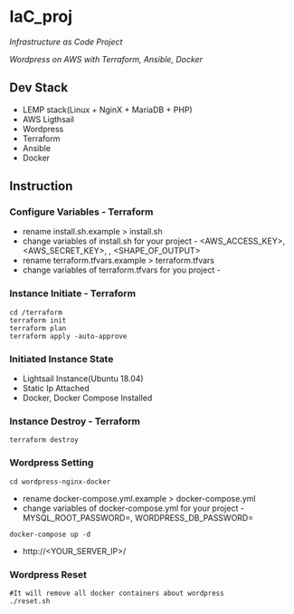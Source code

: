 # IaC_proj
*Infrastructure as Code Project*

*Wordpress on AWS with Terraform, Ansible, Docker*

## Dev Stack
* LEMP stack(Linux + NginX + MariaDB + PHP)
* AWS Ligthsail
* Wordpress
* Terraform
* Ansible
* Docker

## Instruction
### Configure Variables - Terraform
* rename install.sh.example > install.sh
* change variables of install.sh for your project - <AWS_ACCESS_KEY>, <AWS_SECRET_KEY>, <REGION>, <SHAPE_OF_OUTPUT>
* rename terraform.tfvars.example > terraform.tfvars
* change variables of terraform.tfvars for you project - 
### Instance Initiate - Terraform
```
cd /terraform
terraform init
terraform plan
terraform apply -auto-approve
```

### Initiated Instance State
* Lightsail Instance(Ubuntu 18.04)
* Static Ip Attached
* Docker, Docker Compose Installed

### Instance Destroy - Terraform
```
terraform destroy
```

### Wordpress Setting

```
cd wordpress-nginx-docker
```
* rename docker-compose.yml.example > docker-compose.yml
* change variables of docker-compose.yml for your project - MYSQL_ROOT_PASSWORD=<password>, WORDPRESS_DB_PASSWORD=<password>
```
docker-compose up -d
```
* http://<YOUR_SERVER_IP>/

### Wordpress Reset
```
#It will remove all docker containers about wordpress
./reset.sh
```
